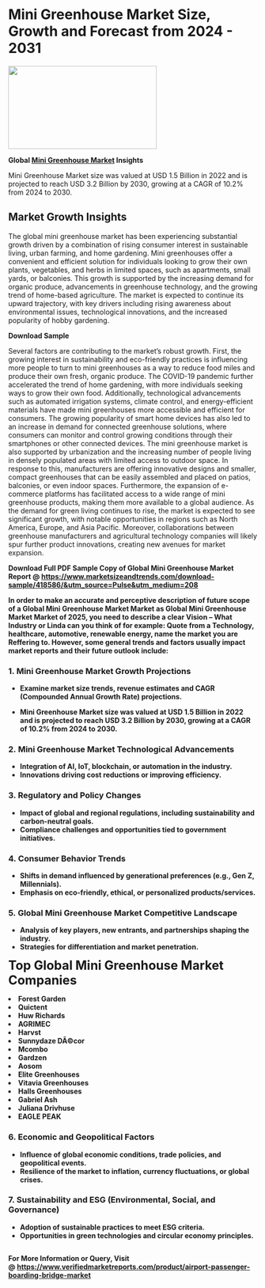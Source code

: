 <H1>Mini Greenhouse Market Size, Growth and Forecast from 2024 - 2031</H1><img class="aligncenter size-medium wp-image-584254" src="https://thirdeyenews.in/wp-content/uploads/2024/09/Global-Market-Research-300x168.jpeg" alt="" width="300" height="168" /><p><strong>Global&nbsp;<a href="https://www.marketsizeandtrends.com/download-sample/418586/&amp;utm_source=Pulse&amp;utm_medium=208">Mini Greenhouse Market</a> Insights</strong></p><p>Mini Greenhouse Market size was valued at USD 1.5 Billion in 2022 and is projected to reach USD 3.2 Billion by 2030, growing at a CAGR of 10.2% from 2024 to 2030.</p><p><h2>Market Growth Insights</h2> <p>The global mini greenhouse market has been experiencing substantial growth driven by a combination of rising consumer interest in sustainable living, urban farming, and home gardening. Mini greenhouses offer a convenient and efficient solution for individuals looking to grow their own plants, vegetables, and herbs in limited spaces, such as apartments, small yards, or balconies. This growth is supported by the increasing demand for organic produce, advancements in greenhouse technology, and the growing trend of home-based agriculture. The market is expected to continue its upward trajectory, with key drivers including rising awareness about environmental issues, technological innovations, and the increased popularity of hobby gardening.</p> <p><strong>Download Sample</strong></p> <p>Several factors are contributing to the market’s robust growth. First, the growing interest in sustainability and eco-friendly practices is influencing more people to turn to mini greenhouses as a way to reduce food miles and produce their own fresh, organic produce. The COVID-19 pandemic further accelerated the trend of home gardening, with more individuals seeking ways to grow their own food. Additionally, technological advancements such as automated irrigation systems, climate control, and energy-efficient materials have made mini greenhouses more accessible and efficient for consumers. The growing popularity of smart home devices has also led to an increase in demand for connected greenhouse solutions, where consumers can monitor and control growing conditions through their smartphones or other connected devices. The mini greenhouse market is also supported by urbanization and the increasing number of people living in densely populated areas with limited access to outdoor space. In response to this, manufacturers are offering innovative designs and smaller, compact greenhouses that can be easily assembled and placed on patios, balconies, or even indoor spaces. Furthermore, the expansion of e-commerce platforms has facilitated access to a wide range of mini greenhouse products, making them more available to a global audience. As the demand for green living continues to rise, the market is expected to see significant growth, with notable opportunities in regions such as North America, Europe, and Asia Pacific. Moreover, collaborations between greenhouse manufacturers and agricultural technology companies will likely spur further product innovations, creating new avenues for market expansion. <p><strong></p><p><span class=""><strong>Download Full PDF Sample Copy of Global Mini Greenhouse Market Report</strong> @ <a href="https://www.marketsizeandtrends.com/download-sample/418586/&amp;utm_source=Pulse&amp;utm_medium=208" target="_blank">https://www.marketsizeandtrends.com/download-sample/418586/&amp;utm_source=Pulse&amp;utm_medium=208</a></span></p><p>In order to make an accurate and perceptive description of future scope of a Global&nbsp;Mini Greenhouse Market Market as Global&nbsp;Mini Greenhouse Market Market of 2025, you need to describe a clear Vision &ndash; What Industry or Linda can you think of for example: Quote from a Technology, healthcare, automotive, renewable energy, name the market you are Reffering to. However, some general trends and factors usually impact market reports and their future outlook include:</p><h3>1.&nbsp;<strong>Mini Greenhouse Market Growth Projections</strong></h3><ul><li>Examine market size trends, revenue estimates and CAGR (Compounded Annual Growth Rate) projections.</li><li><p>Mini Greenhouse Market size was valued at USD 1.5 Billion in 2022 and is projected to reach USD 3.2 Billion by 2030, growing at a CAGR of 10.2% from 2024 to 2030.</p></li></ul><h3>2.&nbsp;<strong>Mini Greenhouse Market Technological Advancements</strong></h3><ul><li>Integration of AI, IoT, blockchain, or automation in the industry.</li><li>Innovations driving cost reductions or improving efficiency.</li></ul><h3>3.&nbsp;<strong>Regulatory and Policy Changes</strong></h3><ul><li>Impact of global and regional regulations, including sustainability and carbon-neutral goals.</li><li>Compliance challenges and opportunities tied to government initiatives.</li></ul><h3>4.&nbsp;<strong>Consumer Behavior Trends</strong></h3><ul><li>Shifts in demand influenced by generational preferences (e.g., Gen Z, Millennials).</li><li>Emphasis on eco-friendly, ethical, or personalized products/services.</li></ul><h3>5.&nbsp;<strong>Global Mini Greenhouse Market Competitive Landscape</strong></h3><ul><li>Analysis of key players, new entrants, and partnerships shaping the industry.</li><li>Strategies for differentiation and market penetration.</li></ul><p data-pm-slice="1 1 []"><span style="color: inherit; font-family: inherit; font-size: 25px;">Top Global Mini Greenhouse Market Companies</span></p><div class="" data-test-id=""><p><li>Forest Garden</li><li> Quictent</li><li> Huw Richards</li><li> AGRIMEC</li><li> Harvst</li><li> Sunnydaze DÃ©cor</li><li> Mcombo</li><li> Gardzen</li><li> Aosom</li><li> Elite Greenhouses</li><li> Vitavia Greenhouses</li><li> Halls Greenhouses</li><li> Gabriel Ash</li><li> Juliana Drivhuse</li><li> EAGLE PEAK</li></p></div><h3>6.&nbsp;<strong>Economic and Geopolitical Factors</strong></h3><ul><li>Influence of global economic conditions, trade policies, and geopolitical events.</li><li>Resilience of the market to inflation, currency fluctuations, or global crises.</li></ul><h3>7.&nbsp;<strong>Sustainability and ESG (Environmental, Social, and Governance)</strong></h3><ul><li>Adoption of sustainable practices to meet ESG criteria.</li><li>Opportunities in green technologies and circular economy principles.</li></ul><h2><strong style="font-size: 14px;">For More Information or Query, Visit @&nbsp;</strong><a style="background-color: #ffffff; font-size: 14px;" href="https://www.marketsizeandtrends.com/report/mini-greenhouse-market/" target="_blank">https://www.verifiedmarketreports.com/product/airport-passenger-boarding-bridge-market</a></h2>

